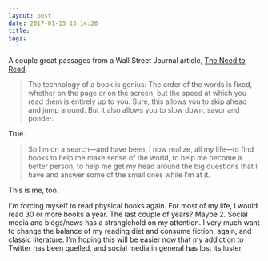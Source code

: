 ```yaml
---
layout: post
date: 2017-01-15 13:14:26
title: 
tags:
---
```


A couple great passages from a Wall Street Journal article, [The Need to Read](http://www.wsj.com/articles/the-need-to-read-1480083086).

> The technology of a book is genius: The order of the words is fixed, whether on the page or on the screen, but the speed at which you read them is entirely up to you. Sure, this allows you to skip ahead and jump around. But it also allows you to slow down, savor and ponder.

True. 

> So I’m on a search—and have been, I now realize, all my life—to find books to help me make sense of the world, to help me become a better person, to help me get my head around the big questions that I have and answer some of the small ones while I’m at it.

This is me, too.

I'm forcing myself to read physical books again. For most of my life, I would read 30 or more books a year. The last couple of years? Maybe 2. Social media and blogs/news has a stranglehold on my attention. I very much want to change the balance of my reading diet and consume fiction, again, and classic literature. I'm hoping this will be easier now that my addiction to Twitter has been quelled, and social media in general has lost its luster. 